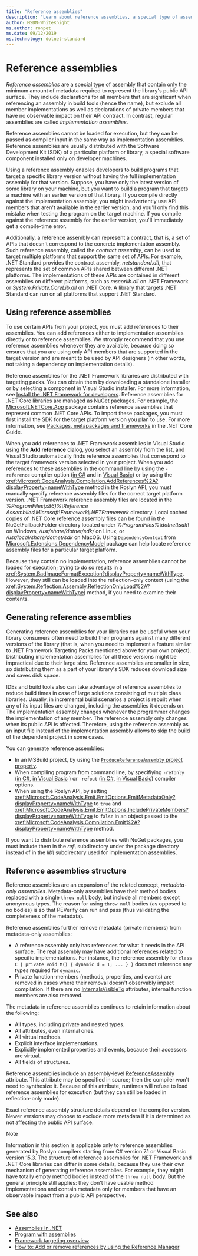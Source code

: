 ```yaml
---
title: "Reference assemblies"
description: "Learn about reference assemblies, a special type of assemblies in .NET that contain only the library's public API surface"
author: MSDN-WhiteKnight
ms.author: ronpet
ms.date: 09/12/2019
ms.technology: dotnet-standard
---
```

# Reference assemblies

*Reference assemblies* are a special type of assembly that contain only the minimum amount of metadata required to represent the library's public API surface. They include declarations for all members that are significant when referencing an assembly in build tools (hence the name), but exclude all member implementations as well as declarations of private members that have no observable impact on their API contract. In contrast, regular assemblies are called *implementation assemblies*. 

Reference assemblies cannot be loaded for execution, but they can be passed as compiler input in the same way as implementation assemblies. Reference assemblies are usually distributed with the Software Development Kit (SDK) of a particular platform or library, a special software component installed only on developer machines.

Using a reference assembly enables developers to build programs that target a specific library version without having the full implementation assembly for that version. Suppose, you have only the latest version of some library on your machine, but you want to build a program that targets a machine with an earlier version of that library. If you compile directly against the implementation assembly, you might inadvertently use API members that aren't available in the earlier version, and you'll only find this mistake when testing the program on the target machine. If you compile against the reference assembly for the earlier version, you'll immediately get a compile-time error.

Additionally, a reference assembly can represent a contract, that is, a set of APIs that doesn't correspond to the concrete implementation assembly. Such reference assembly, called the *contract assembly*, can be used to target multiple platforms that support the same set of APIs. For example, .NET Standard provides the contract assembly, *netstandard.dll*, that represents the set of common APIs shared between different .NET platforms. The implementations of these APIs are contained in different assemblies on different platforms, such as *mscorlib.dll* on .NET Framework or *System.Private.CoreLib.dll* on .NET Core. A library that targets .NET Standard can run on all platforms that support .NET Standard. 

## Using reference assemblies

To use certain APIs from your project, you must add references to their assemblies. You can add references either to implementation assemblies directly or to reference assemblies. We strongly recommend that you use reference assemblies whenever they are available, because doing so ensures that you are using only API members that are supported in the target version and are meant to be used by API designers (in other words, not taking a dependency on implementation details).

Reference assemblies for the .NET Framework libraries are distributed with targeting packs. You can obtain them by downloading a standalone installer or by selecting a component in Visual Studio installer. For more information, see [Install the .NET Framework for developers](../../framework/install/guide-for-developers.md). Reference assemblies for .NET Core libraries are managed as NuGet packages. For example, the [Microsoft.NETCore.App](https://www.nuget.org/packages/Microsoft.NETCore.App) package contains reference assemblies that represent common .NET Core APIs. To import these packages, you must first install the SDK for the target platform version you plan to use. For more information, see [Packages, metapackages and frameworks](../../core/packages.md) in the .NET Core Guide.

When you add references to .NET Framework assemblies in Visual Studio using the **Add reference** dialog, you select an assembly from the list, and Visual Studio automatically finds reference assemblies that correspond to the target framework version selected in your project. When you add references to these assemblies in the command line by using the `-reference` compiler option ([in C#](../../csharp/language-reference/compiler-options/reference-compiler-option.md) and in [Visual Basic](../../visual-basic/reference/command-line-compiler/reference.md)) or by using the <xref:Microsoft.CodeAnalysis.Compilation.AddReferences%2A?displayProperty=nameWithType> method in the Roslyn API, you must manually specify reference assembly files for the correct target platform version. .NET Framework reference assembly files are located in the *%ProgramFiles(x86)%\\Reference Assemblies\\Microsoft\\Framework\\.NETFramework* directory. Local cached copies of .NET Core reference assembly files can be found in the NuGetFallbackFolder directory located under *%ProgramFiles%\\dotnet\\sdk\\* on Windows, */usr/share/dotnet/sdk/* on Linux, or */usr/local/share/dotnet/sdk* on MacOS. Using `DependencyContext` from [Microsoft.Extensions.DependencyModel](https://www.nuget.org/packages/Microsoft.Extensions.DependencyModel/) package can help locate reference assembly files for a particular target platform.

Because they contain no implementation, reference assemblies cannot be loaded for execution; trying to do so results in a <xref:System.BadImageFormatException?displayProperty=nameWithType>. However, they still can be loaded into the reflection-only context (using the 
<xref:System.Reflection.Assembly.ReflectionOnlyLoad%2A?displayProperty=nameWithType>) method, if you need to examine their contents.

## Generating reference assemblies

Generating reference assemblies for your libraries can be useful when your library consumers often need to build their programs against many different versions of the library (that is, when you need to implement a feature similar to .NET Framework Targeting Packs mentioned above for your own project). Distributing implementation assemblies for all these versions might be impractical due to their large size. Reference assemblies are smaller in size, so distributing them as a part of your library's SDK reduces download size and saves disk space.

IDEs and build tools also can take advantage of reference assemblies to reduce build times in case of large solutions consisting of multiple class libraries. Usually, in incremental build scenarios a project is rebuilt when any of its input files are changed, including the assemblies it depends on. The implementation assembly changes whenever the programmer changes the implementation of any member. The reference assembly only changes when its public API is affected. Therefore, using the reference assembly as an input file instead of the implementation assembly allows to skip the build of the dependent project in some cases. 

You can generate reference assemblies:

- In an MSBuild project, by using the [`ProduceReferenceAssembly` project property](/visualstudio/msbuild/common-msbuild-project-properties).
- When compiling program from command line, by specifiying `-refonly` ([in C#](../../csharp/language-reference/compiler-options/refonly-compiler-option.md), [in Visual Basic](../../visual-basic/reference/command-line-compiler/refonly-compiler-option.md) ) or `-refout` ([in C#](../../csharp/language-reference/compiler-options/refout-compiler-option.md), [in Visual Basic](../../visual-basic/reference/command-line-compiler/refout-compiler-option.md)) compiler options.
- When using the Roslyn API, by setting <xref:Microsoft.CodeAnalysis.Emit.EmitOptions.EmitMetadataOnly?displayProperty=nameWithType> to `true` and <xref:Microsoft.CodeAnalysis.Emit.EmitOptions.IncludePrivateMembers?displayProperty=nameWithType> to `false` in an object passed to the <xref:Microsoft.CodeAnalysis.Compilation.Emit%2A?displayProperty=nameWithType> method.

If you want to distribute reference assemblies with NuGet packages, you must include them in the *ref\\* subdirectory under the package directory instead of in the *lib\\* subdirectory used for implementation assemblies.

## Reference assemblies structure

Reference assemblies are an expansion of the related concept, *metadata-only assemblies*. Metadata-only assemblies have their method bodies replaced with a single `throw null` body, but include all members except anonymous types. The reason for using `throw null` bodies (as opposed to no bodies) is so that PEVerify can run and pass (thus validating the completeness of the metadata).

Reference assemblies further remove metadata (private members) from metadata-only assemblies:

- A reference assembly only has references for what it needs in the API surface. The real assembly may have additional references related to specific implementations. For instance, the reference assembly for `class C { private void M() { dynamic d = 1; ... } }` does not reference any types required for `dynamic`.
- Private function-members (methods, properties, and events) are removed in cases where their removal doesn't observably impact compilation. If there are no [InternalsVisibleTo](xref:System.Runtime.CompilerServices.InternalsVisibleToAttribute) attributes, internal function members are also removed.

The metadata in reference assemblies continues to retain information about the following:

- All types, including private and nested types.
- All attributes, even internal ones.
- All virtual methods.
- Explicit interface implementations. 
- Explicitly implemented properties and events, because their accessors are virtual.
- All fields of structures. 

Reference assemblies include an assembly-level [ReferenceAssembly](xref:System.Runtime.CompilerServices.ReferenceAssemblyAttribute) attribute. This attribute may be specified in source; then the compiler won't need to synthesize it. Because of this attribute, runtimes will refuse to load reference assemblies for execution (but they can still be loaded in reflection-only mode).

Exact reference assembly structure details depend on the compiler version. Newer versions may choose to exclude more metadata if it is determined as not affecting the public API surface.

> [!NOTE]
> Information in this section is applicable only to reference assemblies generated by Roslyn compilers starting from C# version 7.1 or Visual Basic version 15.3. The structure of reference assemblies for .NET Framework and .NET Core libraries can differ in some details, because they use their own mechanism of generating reference assemblies. For example, they might have totally empty method bodies instead of the `throw null` body. But the general principle still applies: they don't have usable method implementations and contain metadata only for members that have an observable impact from a public API perspective.

## See also

- [Assemblies in .NET](index.md)
- [Program with assemblies](program.md)
- [Framework targeting overview](/visualstudio/ide/visual-studio-multi-targeting-overview)
- [How to: Add or remove references by using the Reference Manager](/visualstudio/ide/how-to-add-or-remove-references-by-using-the-reference-manager)
